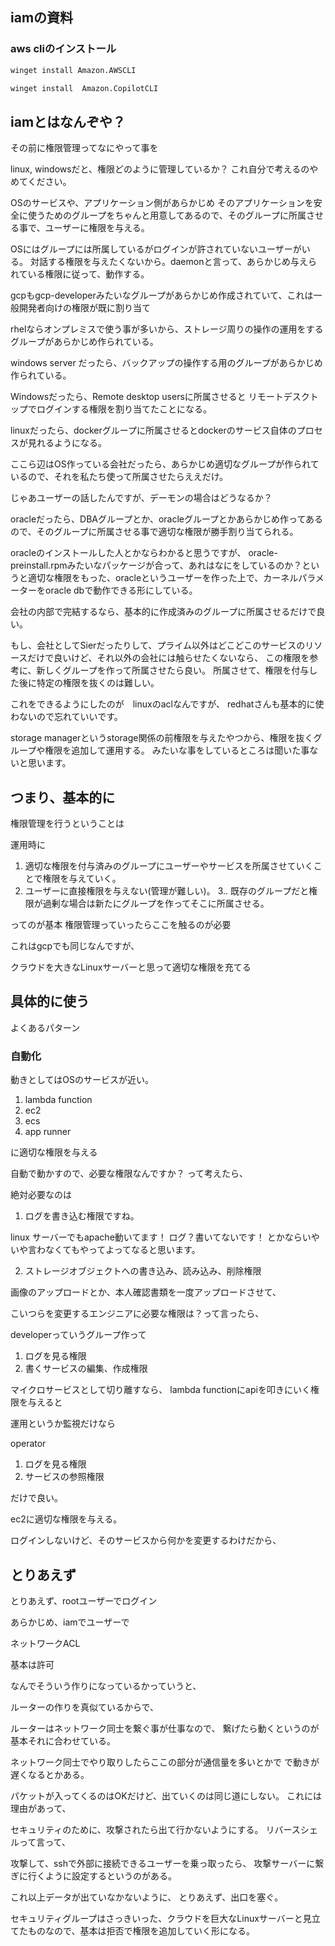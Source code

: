 ## iamの資料

### aws cliのインストール

```bash
winget install Amazon.AWSCLI

winget install  Amazon.CopilotCLI
```

## iamとはなんぞや？

その前に権限管理ってなにやって事を

linux, windowsだと、権限どのように管理しているか？
これ自分で考えるのやめてください。

OSのサービスや、アプリケーション側があらかじめ
そのアプリケーションを安全に使うためのグループをちゃんと用意してあるので、そのグループに所属させる事で、ユーザーに権限を与える。

OSにはグループには所属しているがログインが許されていないユーザーがいる。
対話する権限を与えたくないから。daemonと言って、あらかじめ与えられている権限に従って、動作する。

gcpもgcp-developerみたいなグループがあらかじめ作成されていて、これは一般開発者向けの権限が既に割り当て

rhelならオンプレミスで使う事が多いから、ストレージ周りの操作の運用をするグループがあらかじめ作られている。

windows server だったら、バックアップの操作する用のグループがあらかじめ作られている。

Windowsだったら、Remote desktop usersに所属させると
リモートデスクトップでログインする権限を割り当てたことになる。

linuxだったら、dockerグループに所属させるとdockerのサービス自体のプロセスが見れるようになる。

ここら辺はOS作っている会社だったら、あらかじめ適切なグループが作られているので、それを私たち使って所属させたらええだけ。

じゃあユーザーの話したんですが、デーモンの場合はどうなるか？

oracleだったら、DBAグループとか、oracleグループとかあらかじめ作ってあるので、そのグループに所属させる事で適切な権限が勝手割り当てられる。

oracleのインストールした人とかならわかると思うですが、
oracle-preinstall.rpmみたいなパッケージが合って、あれはなにをしているのか？というと適切な権限をもった、oracleというユーザーを作った上で、カーネルパラメーターをoracle dbで動作できる形にしている。

会社の内部で完結するなら、基本的に作成済みのグループに所属させるだけで良い。

もし、会社としてSierだったりして、プライム以外はどこどこのサービスのリソースだけで良いけど、それ以外の会社には触らせたくないなら、
この権限を参考に、新しくグループを作って所属させたら良い。
所属させて、権限を付与した後に特定の権限を抜くのは難しい。

これをできるようにしたのが　linuxのaclなんですが、 redhatさんも基本的に使わないので忘れていいです。

storage managerというstorage関係の前権限を与えたやつから、権限を抜くグループや権限を追加して運用する。
みたいな事をしているところは聞いた事ないと思います。

## つまり、基本的に

権限管理を行うということは

運用時に

1. 適切な権限を付与済みのグループにユーザーやサービスを所属させていくことで権限を与えていく。
2. ユーザーに直接権限を与えない(管理が難しい)。
3.. 既存のグループだと権限が過剰な場合は新たにグループを作ってそこに所属させる。

ってのが基本
権限管理っていったらここを触るのが必要

これはgcpでも同じなんですが、

クラウドを大きなLinuxサーバーと思って適切な権限を充てる

## 具体的に使う

よくあるパターン
### 自動化

動きとしてはOSのサービスが近い。

1. lambda function
2. ec2
3. ecs
4. app runner

に適切な権限を与える

自動で動かすので、必要な権限なんですか？
って考えたら、

絶対必要なのは

1. ログを書き込む権限ですね。

linux サーバーでもapache動いてます！
ログ？書いてないです！
とかならいやいや言わなくてもやってよってなると思います。

2. ストレージオブジェクトへの書き込み、読み込み、削除権限

画像のアップロードとか、本人確認書類を一度アップロードさせて、


こいつらを変更するエンジニアに必要な権限は？って言ったら、

developerっていうグループ作って

1. ログを見る権限
2. 書くサービスの編集、作成権限


マイクロサービスとして切り離すなら、
lambda functionにapiを叩きにいく権限を与えると

運用というか監視だけなら

operator

1. ログを見る権限
2. サービスの参照権限

だけで良い。

ec2に適切な権限を与える。

ログインしないけど、そのサービスから何かを変更するわけだから、

## とりあえず

とりあえず、rootユーザーでログイン

あらかじめ、iamでユーザーで


ネットワークACL

基本は許可

なんでそういう作りになっているかっていうと、

ルーターの作りを真似ているからで、

ルーターはネットワーク同士を繋ぐ事が仕事なので、
繋げたら動くというのが基本それに合わせている。

ネットワーク同士でやり取りしたらここの部分が通信量を多いとかで
で動きが遅くなるとかある。

パケットが入ってくるのはOKだけど、出ていくのは同じ道にしない。
これには理由があって、

セキュリティのために、攻撃されたら出て行かないようにする。
リバースシェルって言って、

攻撃して、sshで外部に接続できるユーザーを乗っ取ったら、
攻撃サーバーに繋ぎに行くように設定するというのがある。

これ以上データが出ていなかないように、
とりあえず、出口を塞ぐ。

セキュリティグループはさっきいった、クラウドを巨大なLinuxサーバーと見立てたものなので、基本は拒否で権限を追加していく形になる。


